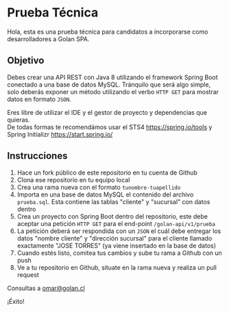 # Prueba Técnica
Hola, esta es una prueba técnica para candidatos a incorporarse como desarrolladores a Golan SPA.

## Objetivo
Debes crear una API REST con Java 8 utilizando el framework Spring Boot conectado a una base de datos MySQL. Tránquilo que será algo simple, solo deberás exponer un método utilizando el verbo `HTTP GET` para mostrar datos en formato `JSON`.

Eres libre de utilizar el IDE y el gestor de proyecto y dependencias que quieras.  
De todas formas te recomendámos usar el STS4 https://spring.io/tools y Spring Initializr https://start.spring.io/

## Instrucciones
1. Hace un fork público de este repositorio en tu cuenta de Github
2. Clona ese repositorio en tu equipo local
3. Crea una rama nueva con el formato `tunombre-tuapellido`
4. Importa en una base de datos MySQL el contenido del archivo `prueba.sql`. Esta contiene las tablas "cliente" y "sucursal" con datos dentro
5. Crea un proyecto con Spring Boot dentro del repositorio, este debe aceptar una petición `HTTP GET` para el end-point `/golan-api/v1/prueba`
6. La petición deberá ser respondida con un `JSON` el cuál debe entregar los datos "nombre cliente" y "dirección sucursal" para el cliente llamado exactamente "JOSE TORRES" (ya viene insertado en la base de datos) 
7. Cuando estés listo, comitea tus cambios y sube tu rama a Github con un push
8. Ve a tu repositorio en Github, situate en la rama nueva y realiza un pull request

Consultas a omar@golan.cl

¡Éxito!
